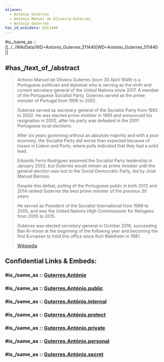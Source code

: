 ```yaml
---
aliases:
  - António_Guterres
  - António Manuel de Oliveira Guterres
  - Antonio Guterres
has_id_wikidata: Q311440
---
```


#is_/same_as :: [[../../WikiData/WD~António_Guterres,311440|WD~António_Guterres,311440]] 

## #has_/text_of_/abstract 

> António Manuel de Oliveira Guterres  (born 30 April 1949) is a Portuguese politician and diplomat 
> who is serving as the ninth and current secretary-general of the United Nations since 2017. 
> A member of the Portuguese Socialist Party, 
> Guterres served as the prime minister of Portugal from 1995 to 2002. 
>
> Guterres served as secretary-general of the Socialist Party from 1992 to 2002. 
> He was elected prime minister in 1995 and announced his resignation in 2002, 
> after his party was defeated in the 2001 Portuguese local elections. 
> 
> After six years governing without an absolute majority and with a poor economy, 
> the Socialist Party did worse than expected because of losses in Lisbon and Porto, 
> where polls indicated that they had a solid lead. 
> 
> Eduardo Ferro Rodrigues assumed the Socialist Party leadership in January 2002, 
> but Guterres would remain as prime minister 
> until the general election was lost to the Social Democratic Party, led by José Manuel Barroso. 
> 
> Despite this defeat, polling of the Portuguese public in both 2012 and 2014 
> ranked Guterres the best prime minister of the previous 30 years.
>
> He served as President of the Socialist International from 1999 to 2005, 
> and was the United Nations High Commissioner for Refugees from 2005 to 2015. 
> 
> Guterres was elected secretary-general in October 2016, 
> succeeding Ban Ki-moon at the beginning of the following year 
> and becoming the first European to hold this office since Kurt Waldheim in 1981.
>
> [Wikipedia](https://en.wikipedia.org/wiki/Ant%C3%B3nio%20Guterres) 


## Confidential Links & Embeds: 

### #is_/same_as :: [Guterres,António](/_Standards/UN(United_Nations)/UN~General_Secretary/Guterres,António.md) 

### #is_/same_as :: [Guterres,António.public](/_public/UN(United_Nations)/UN~General_Secretary/Guterres,António.public.md) 

### #is_/same_as :: [Guterres,António.internal](/_internal/UN(United_Nations)/UN~General_Secretary/Guterres,António.internal.md) 

### #is_/same_as :: [Guterres,António.protect](/_protect/UN(United_Nations)/UN~General_Secretary/Guterres,António.protect.md) 

### #is_/same_as :: [Guterres,António.private](/_private/UN(United_Nations)/UN~General_Secretary/Guterres,António.private.md) 

### #is_/same_as :: [Guterres,António.personal](/_personal/UN(United_Nations)/UN~General_Secretary/Guterres,António.personal.md) 

### #is_/same_as :: [Guterres,António.secret](/_secret/UN(United_Nations)/UN~General_Secretary/Guterres,António.secret.md)

